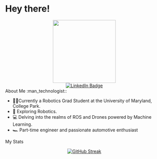 
<h1>
  Hey there!
</h1>
<div id="header" align="center">
  <img src="https://media.giphy.com/media/B6IBrYTyvo1UJOXF9u/giphy.gif" width="200"/>
</div>
<div id="badges"  align="center">
  <a href="https://www.linkedin.com/in/suriya-suresh">
    <img src="https://img.shields.io/badge/LinkedIn-blue?style=for-the-badge&logo=linkedin&logoColor=white" alt="LinkedIn Badge"/>
  </a>
<div id="badges"  align="center">
  <img src="https://komarev.com/ghpvc/?username=theunknowninfinite&style=flat-square&color=blueviolet" alt=""/>
</div>

<div align="left">
About Me :man_technologist::

- :man_student:Currently a Robotics Grad Student at the University of Maryland, College Park.
- :robot: Exploring Robotics.
- :computer: Delving into the realms of ROS and Drones powered by Machine Learning.
- :racing_car: Part-time engineer and passionate automotive enthusiast 
</div>
<div align="left">


My Stats
<!-- ![](./profile-3d-contrib/profile-night-view.svg) -->
</div>

<div align="center">

[![GitHub Streak](http://github-readme-streak-stats.herokuapp.com?user=theunknowninfinite&theme=midnight-purple&hide_border=true&border_radius=4&date_format=M%20j%5B%2C%20Y%5D)](https://git.io/streak-stats)

</div>
